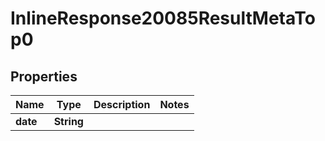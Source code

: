 # InlineResponse20085ResultMetaTop0

## Properties
Name | Type | Description | Notes
------------ | ------------- | ------------- | -------------
**date** | **String** |  | 
